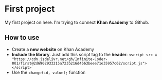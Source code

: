 # First project
My first project on here. I'm trying to connect **Khan Academy** to Github. 

## How to use
 - Create a **new website** on Khan Academy
 - **Include the library**. Just add this script tag to the **header**: `<script src = "https://cdn.jsdelivr.net/gh/Infinite-Coder-001/first@2d6902933215a723b216d4563beee71e35957c62/script.js"></script>`
 - Use the `change(id, value);` function

